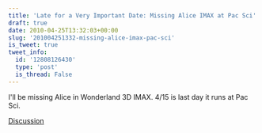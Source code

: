 ```yaml
---
title: 'Late for a Very Important Date: Missing Alice IMAX at Pac Sci'
draft: true
date: 2010-04-25T13:32:03+00:00
slug: '201004251332-missing-alice-imax-pac-sci'
is_tweet: true
tweet_info:
  id: '12808126430'
  type: 'post'
  is_thread: False
---
```




I'll be missing Alice in Wonderland 3D IMAX. 4/15 is last day it runs at Pac Sci.

[Discussion](https://x.com/sytelus/status/12808126430)

